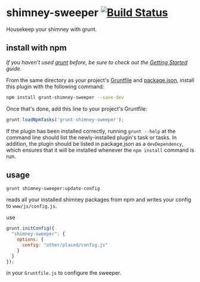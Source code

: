 # shimney-sweeper [![Build Status](https://www.travis-ci.org/webforge-labs/grunt-shimney-sweeper.png?branch=master)](https://www.travis-ci.org/webforge-labs/grunt-shimney-sweeper)


Housekeep your shimney with grunt.

## install with npm
_If you haven't used [grunt][] before, be sure to check out the [Getting Started][] guide._

From the same directory as your project's [Gruntfile][Getting Started] and [package.json][], install this plugin with the following command:

```bash
npm install grunt-shimney-sweeper --save-dev
```

Once that's done, add this line to your project's Gruntfile:

```js
grunt.loadNpmTasks('grunt-shimney-sweeper');
```

If the plugin has been installed correctly, running `grunt --help` at the command line should list the newly-installed plugin's task or tasks. In addition, the plugin should be listed in package.json as a `devDependency`, which ensures that it will be installed whenever the `npm install` command is run.

[grunt]: http://gruntjs.com/
[Getting Started]: https://github.com/gruntjs/grunt/blob/devel/docs/getting_started.md
[package.json]: https://npmjs.org/doc/json.html


## usage

```
grunt shimney-sweeper:update-config
```

reads all your installed shimney packages from npm and writes your config to `www/js/config.js`.

use
```javascript
grunt.initConfig({
  "shimney-sweeper": {
    options: {
      config: "other/placed/config.js"
    }
  }
});
```
in your `Gruntfile.js` to configure the sweeper.
